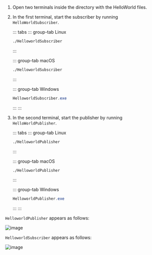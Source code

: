 1.  Open two terminals inside the directory with the HelloWorld files.

2.  In the first terminal, start the subscriber by running `HelloWorldSubscriber`.

    ::: tabs
    ::: group-tab
    Linux

    ``` bash
    ./HelloworldSubscriber
    ```
    :::

    ::: group-tab
    macOS

    ``` bash
    ./HelloworldSubscriber
    ```
    :::

    ::: group-tab
    Windows

    ``` PowerShell
    HelloworldSubscriber.exe
    ```
    :::
    :::

3.  In the second terminal, start the publisher by running `HelloWorldPublisher`.

    ::: tabs
    ::: group-tab
    Linux

    ``` bash
    ./HelloworldPublisher
    ```
    :::

    ::: group-tab
    macOS

    ``` bash
    ./HelloworldPublisher
    ```
    :::

    ::: group-tab
    Windows

    ``` PowerShell
    HelloworldPublisher.exe
    ```
    :::
    :::

`HelloworldPublisher` appears as follows:

![image](/_static/gettingstarted-figures/helloworld_publisher.png)

`HelloworldSubscriber` appears as follows:

![image](/_static/gettingstarted-figures/helloworld_subscriber.png)
